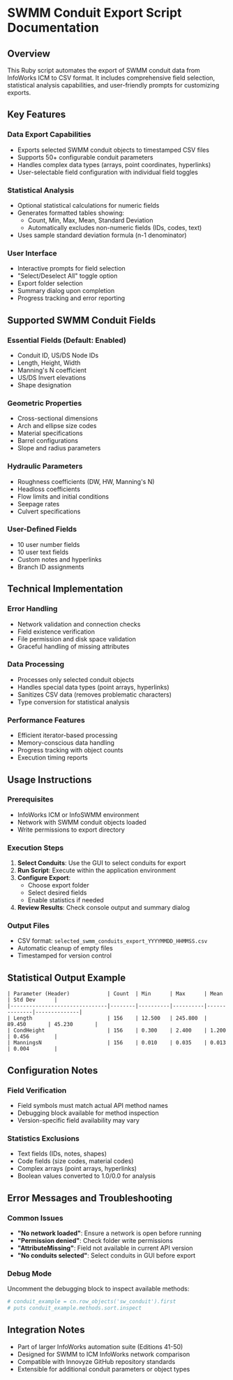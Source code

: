 # SWMM Conduit Export Script Documentation

## Overview
This Ruby script automates the export of SWMM conduit data from InfoWorks ICM to CSV format. It includes comprehensive field selection, statistical analysis capabilities, and user-friendly prompts for customizing exports.

## Key Features

### **Data Export Capabilities**
- Exports selected SWMM conduit objects to timestamped CSV files
- Supports 50+ configurable conduit parameters
- Handles complex data types (arrays, point coordinates, hyperlinks)
- User-selectable field configuration with individual field toggles

### **Statistical Analysis**
- Optional statistical calculations for numeric fields
- Generates formatted tables showing:
  - Count, Min, Max, Mean, Standard Deviation
  - Automatically excludes non-numeric fields (IDs, codes, text)
- Uses sample standard deviation formula (n-1 denominator)

### **User Interface**
- Interactive prompts for field selection
- "Select/Deselect All" toggle option
- Export folder selection
- Summary dialog upon completion
- Progress tracking and error reporting

## Supported SWMM Conduit Fields

### **Essential Fields (Default: Enabled)**
- Conduit ID, US/DS Node IDs
- Length, Height, Width
- Manning's N coefficient
- US/DS Invert elevations
- Shape designation

### **Geometric Properties**
- Cross-sectional dimensions
- Arch and ellipse size codes
- Material specifications
- Barrel configurations
- Slope and radius parameters

### **Hydraulic Parameters**
- Roughness coefficients (DW, HW, Manning's N)
- Headloss coefficients
- Flow limits and initial conditions
- Seepage rates
- Culvert specifications

### **User-Defined Fields**
- 10 user number fields
- 10 user text fields
- Custom notes and hyperlinks
- Branch ID assignments

## Technical Implementation

### **Error Handling**
- Network validation and connection checks
- Field existence verification
- File permission and disk space validation
- Graceful handling of missing attributes

### **Data Processing**
- Processes only selected conduit objects
- Handles special data types (point arrays, hyperlinks)
- Sanitizes CSV data (removes problematic characters)
- Type conversion for statistical analysis

### **Performance Features**
- Efficient iterator-based processing
- Memory-conscious data handling
- Progress tracking with object counts
- Execution timing reports

## Usage Instructions

### **Prerequisites**
- InfoWorks ICM or InfoSWMM environment
- Network with SWMM conduit objects loaded
- Write permissions to export directory

### **Execution Steps**
1. **Select Conduits**: Use the GUI to select conduits for export
2. **Run Script**: Execute within the application environment
3. **Configure Export**: 
   - Choose export folder
   - Select desired fields
   - Enable statistics if needed
4. **Review Results**: Check console output and summary dialog

### **Output Files**
- CSV format: `selected_swmm_conduits_export_YYYYMMDD_HHMMSS.csv`
- Automatic cleanup of empty files
- Timestamped for version control

## Statistical Output Example

```
| Parameter (Header)            | Count  | Min      | Max      | Mean         | Std Dev      |
|-------------------------------|--------|----------|----------|--------------|--------------|
| Length                        | 156    | 12.500   | 245.800  | 89.450       | 45.230       |
| CondHeight                    | 156    | 0.300    | 2.400    | 1.200        | 0.456        |
| ManningsN                     | 156    | 0.010    | 0.035    | 0.013        | 0.004        |
```

## Configuration Notes

### **Field Verification**
- Field symbols must match actual API method names
- Debugging block available for method inspection
- Version-specific field availability may vary

### **Statistics Exclusions**
- Text fields (IDs, notes, shapes)
- Code fields (size codes, material codes)
- Complex arrays (point arrays, hyperlinks)
- Boolean values converted to 1.0/0.0 for analysis

## Error Messages and Troubleshooting

### **Common Issues**
- **"No network loaded"**: Ensure a network is open before running
- **"Permission denied"**: Check folder write permissions
- **"AttributeMissing"**: Field not available in current API version
- **"No conduits selected"**: Select conduits in GUI before export

### **Debug Mode**
Uncomment the debugging block to inspect available methods:
```ruby
# conduit_example = cn.row_objects('sw_conduit').first 
# puts conduit_example.methods.sort.inspect
```

## Integration Notes
- Part of larger InfoWorks automation suite (Editions 41-50)
- Designed for SWMM to ICM InfoWorks network comparison
- Compatible with Innovyze GitHub repository standards
- Extensible for additional conduit parameters or object types